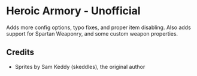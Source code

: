 # Heroic Armory - Unofficial

Adds more config options, typo fixes, and proper item disabling.
Also adds support for Spartan Weaponry, and some custom weapon properties.

## Credits

- Sprites by Sam Keddy (skeddles), the original author

